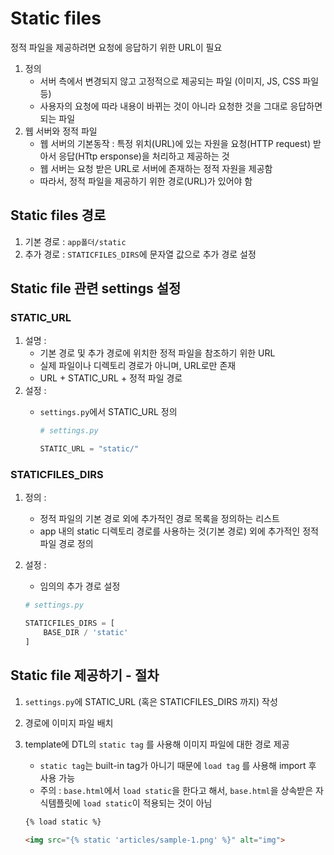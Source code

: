# Static files

정적 파일을 제공하려면 요청에 응답하기 위한 URL이 필요

1. 정의
    - 서버 측에서 변경되지 않고 고정적으로 제공되는 파일 (이미지, JS, CSS 파일 등)
    - 사용자의 요청에 따라 내용이 바뀌는 것이 아니라 요청한 것을 그대로 응답하면 되는 파일
2. 웹 서버와 정적 파일
    - 웹 서버의 기본동작 : 특정 위치(URL)에 있는 자원을 요청(HTTP request) 받아서 응답(HTtp ersponse)을 처리하고 제공하는 것
    - 웹 서버는 요청 받은 URL로 서버에 존재하는 정적 자원을 제공함
    - 따라서, 정적 파일을 제공하기 위한 경로(URL)가 있어야 함

## Static files 경로

1. 기본 경로 : `app폴더/static` 
2. 추가 경로 : `STATICFILES_DIRS`에 문자열 값으로 추가 경로 설정

## Static file 관련 settings 설정

### STATIC_URL

1. 설명 : 
    - 기본 경로 및 추가 경로에 위치한 정적 파일을 참조하기 위한 URL
    - 실제 파일이나 디렉토리 경로가 아니며, URL로만 존재
    - URL + STATIC_URL + 정적 파일 경로
2. 설정 :
    - `settings.py`에서 STATIC_URL 정의
        
        ```python
        # settings.py
        
        STATIC_URL = "static/"
        ```
        

### STATICFILES_DIRS

1. 정의 :
    - 정적 파일의 기본 경로 외에 추가적인 경로 목록을 정의하는 리스트
    - app 내의 static 디렉토리 경로를 사용하는 것(기본 경로) 외에 추가적인 정적 파일 경로 정의
2. 설정 :
    - 임의의 추가 경로 설정
    
    ```python
    # settings.py
    
    STATICFILES_DIRS = [
    	BASE_DIR / 'static'
    ]
    ```
    

## Static file 제공하기 - 절차

1. `settings.py`에 STATIC_URL (혹은 STATICFILES_DIRS 까지) 작성
2. 경로에 이미지 파일 배치
3. template에 DTL의 `static tag` 를 사용해 이미지 파일에 대한 경로 제공
    - `static tag`는 built-in tag가 아니기 때문에 `load tag` 를 사용해 import 후 사용 가능
    - 주의 : `base.html`에서 `load static`을 한다고 해서, `base.html`을 상속받은 자식템플릿에 `load static`이 적용되는 것이 아님
    
    ```html
    {% load static %}
    
    <img src="{% static 'articles/sample-1.png' %}" alt="img">
    ```